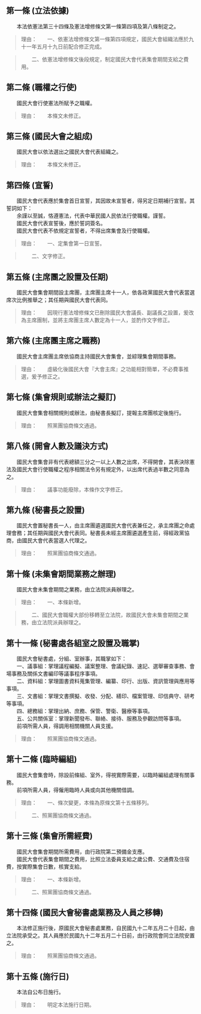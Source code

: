 第一條 (立法依據)
-----------------
　　本法依憲法第三十四條及憲法增修條文第一條第四項及第八條制定之。  
> 理由：　　一、依憲法增修條文第一條第四項規定，國民大會組織法應於九十一年五月十九日前配合修正完成。

> 　　二、依憲法增修條文後段規定，制定國民大會代表集會期間支給之費用。



第二條 (職權之行使)
-------------------
　　國民大會行使憲法所賦予之職權。  
> 理由：　　本條文未修正。



第三條 (國民大會之組成)
-----------------------
　　國民大會以依法選出之國民大會代表組織之。  
> 理由：　　本條文未修正。



第四條 (宣誓)
-------------
　　國民大會代表應於集會首日宣誓，其因故未宣誓者，得另定日期補行宣誓。其誓詞如下：  
　　余謹以至誠，恪遵憲法，代表中華民國人民依法行使職權。謹誓。  
　　國民大會代表宣誓後，應於誓詞簽名。  
　　國民大會代表不依規定宣誓者，不得出席集會及行使職權。  
> 理由：　　一、定集會第一日宣誓。

> 　　二、文字修正。



第五條 (主席團之設置及任期)
---------------------------
　　國民大會集會期間設主席團，主席團主席十一人，依各政黨國民大會代表當選席次比例推舉之；其任期與國民大會代表同。  
> 理由：　　因現行憲法增修條文已刪除國民大會議長、副議長之設置，爰改為主席團制，並將主席團主席人數定為十一人，並酌作文字修正。



第六條 (主席團主席之職務)
-------------------------
　　國民大會主席團主席依協商主持國民大會集會，並綜理集會期間事務。  
> 理由：　　虛級化後國民大會『大會主席』之功能相對簡單，不必費事推選，爰予修正之。



第七條 (集會規則或辦法之擬訂)
-----------------------------
　　國民大會集會相關規則或辦法，由秘書長擬訂，提報主席團核定後施行。  
> 理由：　　照黨團協商條文通過。



第八條 (開會人數及議決方式)
---------------------------
　　國民大會集會非有代表總額三分之一以上人數之出席，不得開會，其表決除憲法及國民大會行使職權之程序相關法令另有規定外，以出席代表過半數之同意為之。  
> 理由：　　議事功能廢除，本條作文字修正。



第九條 (秘書長之設置)
---------------------
　　國民大會置秘書長一人，由主席團遴選國民大會代表兼任之，承主席團之命處理會務；其任期與國民大會代表同。秘書長未經主席團遴選產生前，得經政黨協商，由國民大會代表當選人代理之。  
> 理由：　　照黨團協商條文通過。



第十條 (未集會期間業務之辦理)
-----------------------------
　　國民大會未集會期間之業務，由立法院派員辦理之。  
> 理由：　　一、本條新增。

> 　　二、國民大會職權大部份移轉至立法院，故國民大會未集會期間之業務，由立法院派員辦理之。



第十一條 (秘書處各組室之設置及職掌)
-----------------------------------
　　國民大會秘書處，分組、室辦事，其職掌如下：  
　　一、議事組：掌理議程編擬、議案整理、會議紀錄、速記、選舉審查事務、會場事務及關係文書編印等議事程序事項。  
　　二、資料組：掌理圖書資料蒐集管理、編纂、印行、出版、資訊管理與應用等事項。  
　　三、文書組：掌理文書撰擬、收發、分配、繕印、檔案管理、印信典守、研考等事項。  
　　四、總務組：掌理出納、庶務、保管、警衛、醫療等事項。  
　　五、公共關係室：掌理新聞發布、聯絡、接待、服務及參觀訪問等事項。  
　　前項所需人員，得調用相關機關人員支援。  
> 理由：　　照黨團協商條文通過。



第十二條 (臨時編組)
-------------------
　　國民大會集會時，除設前條組、室外，得視實際需要，以臨時編組處理有關事務。  
　　前項所需人員，得僱用臨時人員或向其他機關借調。  
> 理由：　　一、條次變更，本條為原條文第十五條移列。

> 　　二、照黨團協商條文通過。



第十三條 (集會所需經費)
-----------------------
　　國民大會集會期間所需費用，由行政院第二預備金支應。  
　　國民大會代表集會期間之費用，比照立法委員支給之歲公費、交通費及住宿費，按實際集會日數，核實支給。  
> 理由：　　一、本條新增。

> 　　二、照黨團協商條文通過。



第十四條 (國民大會秘書處業務及人員之移轉)
-----------------------------------------
　　本法修正施行後，原國民大會秘書處業務，自民國九十二年五月二十日起，由立法院承受之。其人員應於民國九十二年五月二十日前，由行政院會同立法院安置之。  
> 理由：　　照黨團協商條文通過。



第十五條 (施行日)
-----------------
　　本法自公布日施行。  
> 理由：　　明定本法施行日期。
